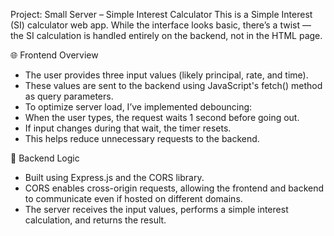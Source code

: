 Project: Small Server – Simple Interest Calculator
This is a Simple Interest (SI) calculator web app. While the interface looks basic, there’s a twist — the SI calculation is handled entirely on the backend, not in the HTML page.

🌐 Frontend Overview
- The user provides three input values (likely principal, rate, and time).
- These values are sent to the backend using JavaScript's fetch() method as query parameters.
- To optimize server load, I’ve implemented debouncing:
- When the user types, the request waits 1 second before going out.
- If input changes during that wait, the timer resets.
- This helps reduce unnecessary requests to the backend.

🧠 Backend Logic
- Built using Express.js and the CORS library.
- CORS enables cross-origin requests, allowing the frontend and backend to communicate even if hosted on different domains.
- The server receives the input values, performs a simple interest calculation, and returns the result.
